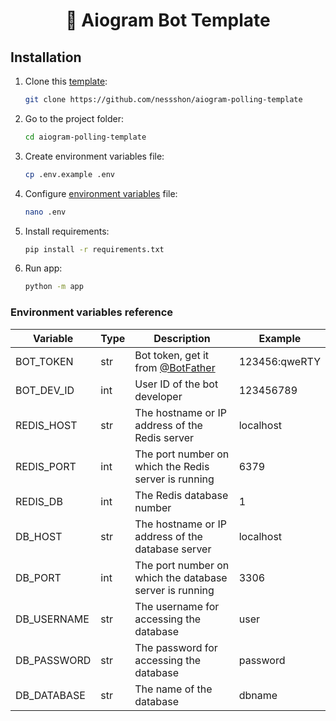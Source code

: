 <h1 align="center">🤖 Aiogram Bot Template</h1>

## Installation

1. Clone this [template](https://github.com/nessshon/aiogram-polling-template):

    ```bash
    git clone https://github.com/nessshon/aiogram-polling-template
    ```

2. Go to the project folder:

    ```bash
    cd aiogram-polling-template
    ```

3. Create environment variables file:

    ```bash
    cp .env.example .env
    ```

4. Configure [environment variables](#environment-variables-reference) file:

    ```bash
    nano .env
    ```

5. Install requirements:

    ```bash
    pip install -r requirements.txt
    ```

6. Run app:

    ```bash
    python -m app
    ```

### Environment variables reference

| Variable    | Type | Description                                                 | Example       |
|-------------|------|-------------------------------------------------------------|---------------|
| BOT_TOKEN   | str  | Bot token, get it from [@BotFather](https://t.me/BotFather) | 123456:qweRTY | 
| BOT_DEV_ID  | int  | User ID of the bot developer                                | 123456789     |
| REDIS_HOST  | str  | The hostname or IP address of the Redis server              | localhost     |
| REDIS_PORT  | int  | The port number on which the Redis server is running        | 6379          |
| REDIS_DB    | int  | The Redis database number                                   | 1             |
| DB_HOST     | str  | The hostname or IP address of the database server           | localhost     |
| DB_PORT     | int  | The port number on which the database server is running     | 3306          |
| DB_USERNAME | str  | The username for accessing the database                     | user          |
| DB_PASSWORD | str  | The password for accessing the database                     | password      |
| DB_DATABASE | str  | The name of the database                                    | dbname        |
